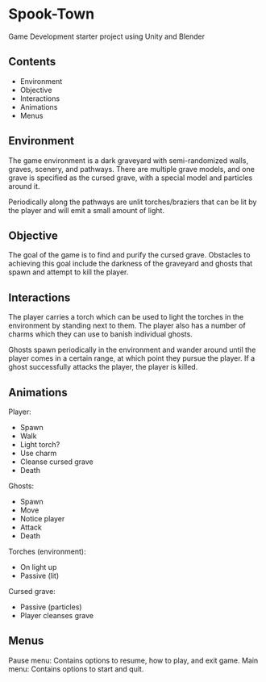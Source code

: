 # Spook-Town

Game Development starter project using Unity and Blender

## Contents
* Environment
* Objective
* Interactions
* Animations
* Menus

## Environment
The game environment is a dark graveyard with semi-randomized walls, graves, scenery, and pathways. There are multiple grave models, and one grave is specified as the cursed grave, with a special model and particles around it.

Periodically along the pathways are unlit torches/braziers that can be lit by the player and will emit a small amount of light.

## Objective
The goal of the game is to find and purify the cursed grave. Obstacles to achieving this goal include the darkness of the graveyard and ghosts that spawn and attempt to kill the player.

## Interactions
The player carries a torch which can be used to light the torches in the environment by standing next to them. The player also has a number of charms which they can use to banish individual ghosts.

Ghosts spawn periodically in the environment and wander around until the player comes in a certain range, at which point they pursue the player. If a ghost successfully attacks the player, the player is killed.

## Animations
Player:
* Spawn
* Walk
* Light torch?
* Use charm
* Cleanse cursed grave
* Death

Ghosts:
* Spawn
* Move
* Notice player
* Attack
* Death

Torches (environment):
* On light up
* Passive (lit)

Cursed grave:
* Passive (particles)
* Player cleanses grave

## Menus
Pause menu: Contains options to resume, how to play, and exit game.
Main menu: Contains options to start and quit.